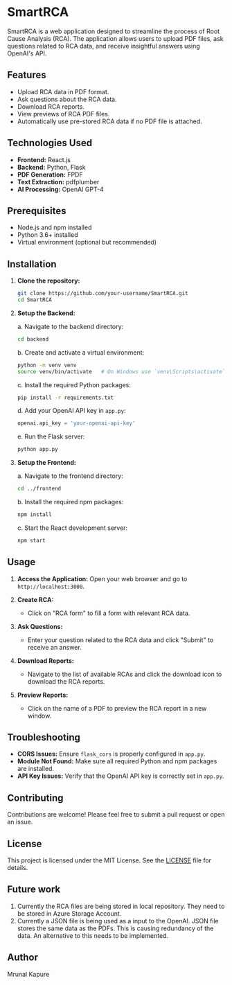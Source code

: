 # SmartRCA

SmartRCA is a web application designed to streamline the process of Root Cause Analysis (RCA). The application allows users to upload PDF files, ask questions related to RCA data, and receive insightful answers using OpenAI's API.

## Features

- Upload RCA data in PDF format.
- Ask questions about the RCA data.
- Download RCA reports.
- View previews of RCA PDF files.
- Automatically use pre-stored RCA data if no PDF file is attached.

## Technologies Used

- **Frontend:** React.js
- **Backend:** Python, Flask
- **PDF Generation:** FPDF
- **Text Extraction:** pdfplumber
- **AI Processing:** OpenAI GPT-4

## Prerequisites

- Node.js and npm installed
- Python 3.6+ installed
- Virtual environment (optional but recommended)

## Installation

1. **Clone the repository:**
    ```bash
    git clone https://github.com/your-username/SmartRCA.git
    cd SmartRCA
    ```

2. **Setup the Backend:**

    a. Navigate to the backend directory:
    ```bash
    cd backend
    ```

    b. Create and activate a virtual environment:
    ```bash
    python -m venv venv
    source venv/bin/activate   # On Windows use `venv\Scripts\activate`
    ```

    c. Install the required Python packages:
    ```bash
    pip install -r requirements.txt
    ```

    d. Add your OpenAI API key in `app.py`:
    ```python
    openai.api_key = 'your-openai-api-key'
    ```

    e. Run the Flask server:
    ```bash
    python app.py
    ```

3. **Setup the Frontend:**

    a. Navigate to the frontend directory:
    ```bash
    cd ../frontend
    ```

    b. Install the required npm packages:
    ```bash
    npm install
    ```

    c. Start the React development server:
    ```bash
    npm start
    ```

## Usage

1. **Access the Application:**
    Open your web browser and go to `http://localhost:3000`.

2. **Create RCA:**
    - Click on "RCA form" to fill a form with relevant RCA data.

3. **Ask Questions:**
    - Enter your question related to the RCA data and click "Submit" to receive an answer.

4. **Download Reports:**
    - Navigate to the list of available RCAs and click the download icon to download the RCA reports.

5. **Preview Reports:**
    - Click on the name of a PDF to preview the RCA report in a new window.


## Troubleshooting

- **CORS Issues:** Ensure `flask_cors` is properly configured in `app.py`.
- **Module Not Found:** Make sure all required Python and npm packages are installed.
- **API Key Issues:** Verify that the OpenAI API key is correctly set in `app.py`.

## Contributing

Contributions are welcome! Please feel free to submit a pull request or open an issue.

## License

This project is licensed under the MIT License. See the [LICENSE](LICENSE) file for details.

## Future work

1. Currently the RCA files are being stored in local repository. They need to be stored in Azure Storage Account.
2. Currently a JSON file is being used as a input to the OpenAI. JSON file stores the same data as the PDFs. This is causing redundancy of the data.  An alternative to this needs to be implemented.

## Author
Mrunal Kapure


